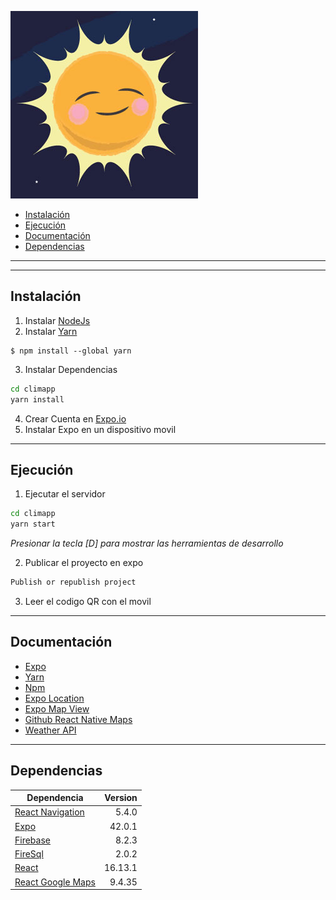
![ClimaApp](./app-clima/assets/sun.jpg)

- [Instalación](#Instalación)
- [Ejecución](#Ejecución)
- [Documentación](#Documentación)
- [Dependencias](#Dependencias)

***
***

## Instalación

1. Instalar [NodeJs](https://nodejs.org/es/download/)
2. Instalar [Yarn](https://classic.yarnpkg.com/lang/en/docs/install/#windows-stable)
```
$ npm install --global yarn
```
3. Instalar Dependencias

```sh
cd climapp
yarn install
```

4. Crear Cuenta en [Expo.io](https://expo.io/)
5. Instalar Expo en un dispositivo movil


***

## Ejecución

1. Ejecutar el servidor
```sh
cd climapp
yarn start
```
_Presionar la tecla [D] para mostrar las herramientas de desarrollo_

2. Publicar el proyecto en expo
```sh
Publish or republish project
```

3. Leer el codigo QR con el movil


***

## Documentación
- [Expo](https://expo.io/)
- [Yarn](https://yarnpkg.com/)
- [Npm](https://www.npmjs.com/)
- [Expo Location](https://docs.expo.dev/versions/latest/sdk/location/)
- [Expo Map View](https://docs.expo.dev/versions/latest/sdk/map-view/)
- [Github React Native Maps](https://github.com/react-native-maps/react-native-maps)
- [Weather API](https://openweathermap.org/api)

***

## Dependencias

| Dependencia | Version |
| ------ | ------: |
| [React Navigation](https://reactnavigation.org/docs/getting-started/) |  5.4.0 |
| [Expo](https://docs.expo.dev/get-started/installation/) |  42.0.1 |
| [Firebase](https://www.npmjs.com/package/firebase) | 8.2.3 |
| [FireSql](https://www.npmjs.com/package/firesql) |  2.0.2 |
| [React](https://es.reactjs.org/docs/getting-started.html) |  16.13.1 |
| [React Google Maps](https://www.npmjs.com/package/react-google-maps) | 9.4.35 |
